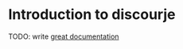 # Introduction to discourje

TODO: write [great documentation](http://jacobian.org/writing/what-to-write/)
